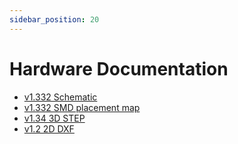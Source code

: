 ```yaml
---
sidebar_position: 20
---
```


# Hardware Documentation

- [v1.332 Schematic](https://dl.radxa.com/rock3/docs/hw/3c/ROCK-3C-V1.332-SCH.pdf)
- [v1.332 SMD placement map](https://dl.radxa.com/rock3/docs/hw/3c/ROCK-3C-V1.332-SMD.pdf)
- [v1.34 3D STEP](https://dl.radxa.com/rock3/docs/hw/3c/rock3c-v1.34.stp)
- [v1.2 2D DXF](https://dl.radxa.com/rock3/docs/hw/3c/ROCK3C_2D_V1.2.dxf)
